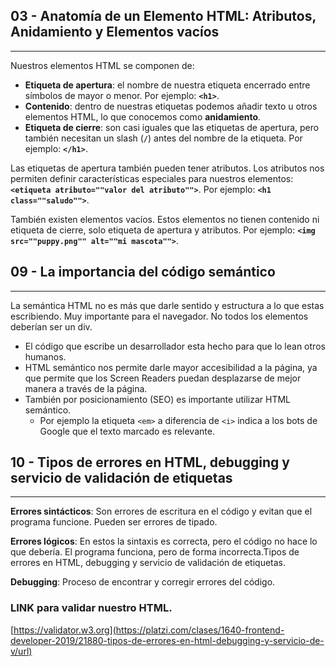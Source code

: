 ## 03 - Anatomía de un Elemento HTML: Atributos, Anidamiento y Elementos vacíos
-----------------------------------------------------------------------
Nuestros elementos HTML se componen de:

*   **Etiqueta de apertura**: el nombre de nuestra etiqueta encerrado entre símbolos de mayor o menor. Por ejemplo: **`<h1>`**.
*   **Contenido**: dentro de nuestras etiquetas podemos añadir texto u otros elementos HTML, lo que conocemos como **anidamiento**.
*   **Etiqueta de cierre**: son casi iguales que las etiquetas de apertura, pero también necesitan un slash (**`/`**) antes del nombre de la etiqueta. Por ejemplo: **`</h1>`**.

Las etiquetas de apertura también pueden tener atributos. Los atributos nos permiten definir características especiales para nuestros elementos: **`<etiqueta atributo=""valor del atributo"">`**. Por ejemplo: **`<h1 class=""saludo"">`**.

También existen elementos vacíos. Estos elementos no tienen contenido ni etiqueta de cierre, solo etiqueta de apertura y atributos. Por ejemplo: **`<img src=""puppy.png"" alt=""mi mascota"">`**.


## 09 - La importancia del código semántico
-----------------------------------
La semántica HTML no es más que darle sentido y estructura a lo que estas escribiendo. Muy importante para el navegador. No todos los elementos deberían ser un div.


- El código que escribe un desarrollador esta hecho para que lo lean otros humanos.
- HTML semántico nos permite darle mayor accesibilidad a la página, ya que permite que los Screen Readers puedan desplazarse de mejor manera a través de la página.
- También por posicionamiento (SEO) es importante utilizar HTML semántico.
	- Por ejemplo la etiqueta `<em>` a diferencia de `<i>` indica a los bots de Google que el texto marcado es relevante.

## 10 - Tipos de errores en HTML, debugging y servicio de validación de etiquetas
-------------------------------------------------------------------------
**Errores sintácticos**: Son errores de escritura en el código y evitan que el programa funcione. Pueden ser errores de tipado.

**Errores lógicos**: En estos la sintaxis es correcta, pero el código no hace lo que debería. El programa funciona, pero de forma incorrecta.Tipos de errores en HTML, debugging y servicio de validación de etiquetas.

**Debugging**: Proceso de encontrar y corregir errores del código.

### LINK para validar nuestro HTML.

[https://validator.w3.org](https://platzi.com/clases/1640-frontend-developer-2019/21880-tipos-de-errores-en-html-debugging-y-servicio-de-v/url)
